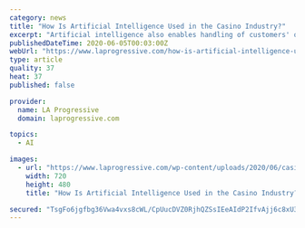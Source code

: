 ```yaml
---
category: news
title: "How Is Artificial Intelligence Used in the Casino Industry?"
excerpt: "Artificial intelligence also enables handling of customers' queries more efficiently. With chat bots and automated answering software, the machines can do user support for the casinos instantly."
publishedDateTime: 2020-06-05T00:03:00Z
webUrl: "https://www.laprogressive.com/how-is-artificial-intelligence-used/"
type: article
quality: 37
heat: 37
published: false

provider:
  name: LA Progressive
  domain: laprogressive.com

topics:
  - AI

images:
  - url: "https://www.laprogressive.com/wp-content/uploads/2020/06/casino-row-720.jpg"
    width: 720
    height: 480
    title: "How Is Artificial Intelligence Used in the Casino Industry?"

secured: "TsgFo6jgfbg36Vwa4vxs8cWL/CpUucDVZ0RjhQZSsIEeAIdP2IfvAjj6c8xU3gI2W4RRDNCtp/HMDeAc0KhCj6j95KWDnQuvn2a8qD71NXBQaOJGevWDp7DN4BuxP2JGAvX9i5UlPz/mIw/gXJDx3bUnW7SYYdRPprLkX8B5yQ/356gdf/jcRc5v2IPIQVKtv2TOuTGWbklZYiZPbxWugKE1Fr1RmKOF8PCh8uh3W4uqy685FMJfm1IqCEn+LDCxZWaU/dubwiNCeYTRS6f60zL3eDi1xgXbpWadBPO21ICu6vtspgLLqynYSAsCTpFi;PXt4blPn3gZ7BAOAIZjWEQ=="
---
```


